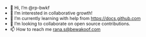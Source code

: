 - 👋 Hi, I’m @rp-bwkf
- 👀 I’m interested in collaborative growth!
- 🌱 I’m currently learning with help from https://docs.github.com
- 💞️ I’m looking to collaborate on open source contributions. 
- 📫 How to reach me rana.s@bewakoof.com

<!---
rp-bwkf/rp-bwkf is a ✨ special ✨ repository because its `README.md` (this file) appears on your GitHub profile.
You can click the Preview link to take a look at your changes.
--->
